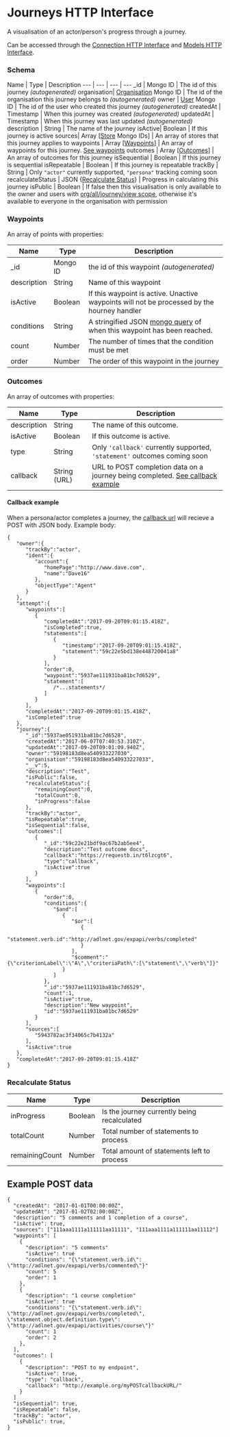 ---
---

# Journeys HTTP Interface

A visualisation of an actor/person's progress through a journey.

Can be accessed through the [Connection HTTP Interface](../http-connection) and [Models HTTP Interface](../http-models).

### Schema

Name | Type | Description
--- | --- | --- | ---
_id | Mongo ID | The id of this journey _(autogenerated)_
organisation| [Organisation](../http-organisations#schema) Mongo ID | The id of the organisation this journey belongs to _(autogenerated)_
owner | [User](../http-users#schema) Mongo ID | The id of the user who created this journey _(autogenerated)_
createdAt |  Timestamp | When this journey was created _(autogenerated)_
updatedAt |  Timestamp | When this journey was last updated _(autogenerated)_
description | String | The name of the journey
isActive| Boolean | If this journey is active
sources| Array [[Store](../http-stores#schema) Mongo IDs] | An array of stores that this journey applies to
waypoints | Array [[Waypoints](#waypoints)] | An array of waypoints for this journey. [See waypoints](#waypoints)
outcomes | Array [[Outcomes](#outcomes)] | An array of outcomes for this journey
isSequential | Boolean | If this journey is sequential
isRepeatable | Boolean | If this journey is repeatable
trackBy | String | Only `"actor"` currently supported, `"persona"` tracking coming soon
recalculateStatus | JSON {[Recalculate Status](#recalculate-status)} |  Progress in calculating this journey
isPublic | Boolean | If false then this visualisation is only available to the owner and users with [org/all/journey/view scope](../http-roles/#organisation-scopes), otherwise it's available to everyone in the organisation with permission

### Waypoints

An array of points with properties: 

Name | Type | Description
--- | --- | ---
_id | Mongo ID | the id of this waypoint _(autogenerated)_
description | String | Name of this waypoint 
isActive | Boolean | If this waypoint is active. Unactive waypoints will not be processed by the hourney handler
conditions | String | A stringified JSON [mongo query](https://docs.mongodb.com/manual/tutorial/query-documents/) of when this waypoint has been reached.
count | Number | The number of times that the condition must be met
order | Number | The order of this waypoint in the journey

### Outcomes

An array of outcomes with properties:

Name | Type | Description
--- | --- | ---
description | String | The name of this outcome.
isActive | Boolean | If this outcome is active.
type | String | Only `'callback'` currently supported, `'statement'` outcomes coming soon
callback | String (URL) |  URL to POST completion data on a journey being completed. [See callback example](#callback-example)

#### Callback example

When a persona/actor completes a journey, the [callback url](#outcomes) will recieve a POST with JSON body. Example body: 

```
{  
   "owner":{  
      "trackBy":"actor",
      "ident":{  
         "account":{  
            "homePage":"http://www.dave.com",
            "name":"Dave16"
         },
         "objectType":"Agent"
      }
   },
   "attempt":{  
      "waypoints":[  
         {  
            "completedAt":"2017-09-20T09:01:15.418Z",
            "isCompleted":true,
            "statements":[  
               {  
                  "timestamp":"2017-09-20T09:01:15.418Z",
                  "statement":"59c22e5bd138e448720041a8"
               }
            ],
            "order":0,
            "waypoint":"5937ae111931ba81bc7d6529",
            "statement":[  
               /*...statements*/
            ]
         }
      ],
      "completedAt":"2017-09-20T09:01:15.418Z",
      "isCompleted":true
   },
   "journey":{  
      "_id":"5937ae051931ba81bc7d6528",
      "createdAt":"2017-06-07T07:40:53.310Z",
      "updatedAt":"2017-09-20T09:01:09.940Z",
      "owner":"59198183d8ea540933227030",
      "organisation":"59198183d8ea540933227033",
      "__v":5,
      "description":"Test",
      "isPublic":false,
      "recalculateStatus":{  
         "remainingCount":0,
         "totalCount":0,
         "inProgress":false
      },
      "trackBy":"actor",
      "isRepeatable":true,
      "isSequential":false,
      "outcomes":[  
         {  
            "_id":"59c22e21bdf9ac67b2ab5ee4",
            "description":"Test outcome docs",
            "callback":"https://requestb.in/t6lzcgt6",
            "type":"callback",
            "isActive":true
         }
      ],
      "waypoints":[  
         {  
            "order":0,
            "conditions":{  
               "$and":[  
                  {  
                     "$or":[  
                        {  
                           "statement.verb.id":"http://adlnet.gov/expapi/verbs/completed"
                        }
                     ],
                     "$comment":"{\"criterionLabel\":\"A\",\"criteriaPath\":[\"statement\",\"verb\"]}"
                  }
               ]
            },
            "_id":"5937ae111931ba81bc7d6529",
            "count":1,
            "isActive":true,
            "description":"New waypoint",
            "id":"5937ae111931ba81bc7d6529"
         }
      ],
      "sources":[  
         "5943782ac3f34065c7b4132a"
      ],
      "isActive":true
   },
   "completedAt":"2017-09-20T09:01:15.418Z"
}
```


### Recalculate Status

Name | Type | Description
--- | --- | ---
inProgress | Boolean | Is the journey currently being recalculated
totalCount | Number | Total number of statements to process
remainingCount | Number | Total amount of statements left to process



## Example POST data

```
{
  "createdAt": "2017-01-01T00:00:00Z",
  "updatedAt": "2017-01-02T02:00:00Z",
  "description": "5 comments and 1 completion of a course",
  "isActive": true,
  "sources": ["111aaa1111a111111aa11111", "111aaa1111a111111aa11112"]
  "waypoints": [
    {
      "description": "5 comments"
      "isActive": true
      "conditions": "{\"statement.verb.id\": \"http://adlnet.gov/expapi/verbs/commented\"}"
      "count": 5
      "order": 1
    },
    {
      "description": "1 course completion"
      "isActive": true
      "conditions": "{\"statement.verb.id\": \"http://adlnet.gov/expapi/verbs/completed\", \"statement.object.definition.type\": \"http://adlnet.gov/expapi/activities/course\"}"
      "count": 1
      "order": 2
    },
  ],
  "outcomes": [
    {
      "description": "POST to my endpoint",
      "isActive": true,
      "type": "callback",
      "callback": "http://example.org/myPOSTcallbackURL/"
    }
  ]
  "isSequential": true,
  "isRepeatable": false,
  "trackBy": "actor",
  "isPublic": true,
}
```
